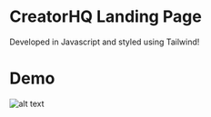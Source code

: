 # CreatorHQ Landing Page

Developed in Javascript and styled using Tailwind!

# Demo
![alt text](https://i.ibb.co/qB0GSHf/Screenshot-2022-01-03-at-7-33-19-PM.png)
